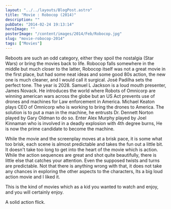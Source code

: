 ```yaml
---
layout: "../../layouts/BlogPost.astro"
title: "Movie : Robocop (2014)"
description: ""
pubDate: "2014-02-24 19:13:14"
heroImage: ""
posterImage: "/content/images/2014/Feb/Robocop.jpg"
slug: "movie-robocop-2014"
tags: ["Movies"]
---
```


Reboots are such an odd category, either they spoil the nostalgia (Star Wars) or bring the movies back to life. Robocop falls somewhere in the middle but much closer to the latter, 
Robocop itself was not a great movie in the first place, but had some neat ideas and some good 80s action, the new one is much cleaner, and I would call it surgical. José Padilha sets the perfect tone. The year is 2028.  Samuel L Jackson is a loud mouth presenter, James Novack. He introduces the world where Robots of Omnicorp are winning american wars across the globe but an US Act prevents use of drones and machines for Law enforcement in America.
Michael Keaton plays CEO of Omnicorp who is working to bring the drones to America. The solution is to put a man in the machine, he entrusts Dr. Dennett Norton played by Gary Oldman to do so.
Enter Alex Murphy played by Joel Kinnaman who is involved in a deadly explosion with 4th degree burns, He is now the prime candidate to become the machine.

While the movie and the screenplay moves at a brisk pace, it is some what too brisk, each scene is almost predictable and takes the fun out a little bit. It doesn't take too long to get into the heart of the movie which is action. While the action sequences are great and shot quite beautifully, there is little else that catches your attention. Even the supposed twists and turns are predictable. Not that there is anything wrong with that, it does not take any chances in exploring the other aspects to the characters,  Its a big loud action movie and I liked it. 

This is the kind of movies which as a kid you wanted to watch and enjoy, and you will certainly enjoy.

A solid action flick.
